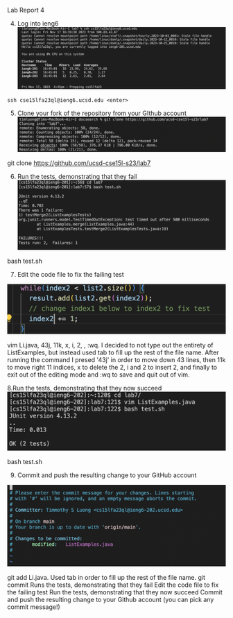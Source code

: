 Lab Report 4


4. Log into ieng6
![image](screen1.png)

~~~
ssh cse15lfa23ql@ieng6.ucsd.edu <enter>
~~~
5. Clone your fork of the repository from your GIthub account
![image](screen2.png)

git clone https://github.com/ucsd-cse15l-s23/lab7 <enter>


6. Run the tests, demonstrating that they fail
![image](screen3.png)

bash test.sh <enter>

7. Edit the code file to fix the failing test
   
  ![image](screen4.png)
  
vim Li<tab>.java<enter>, 43j, 11k, x, i, 2, <esc>, :wq<enter>. 
I decided to not type out the entirety of ListExamples, but instead  used tab to fill up the rest of the file name. After running the command I presed '43j' in order to move down 43 lines, then 11k to move right 11 indices, x to delete the 2, i and 2 to insert 2, and finally <esc> to exit out of the editing mode and :wq to save and quit out of vim.

8.Run the tests, demonstrating that they now succeed
 ![image](screen6.png)

 bash test.sh<Enter>

9. Commit and push the resulting change to your GitHub account

 ![image](screen7.png)
 
git add Li<tab>.java<enter>. Used tab in order to fill up the rest of the file name. 
git commit <Enter>
Runs the tests, demonstrating that they fail Edit the code file to fix the failing test Run the tests, demonstrating that they now succeed Commit and push the resulting change to your Github account (you can pick any commit message!)
